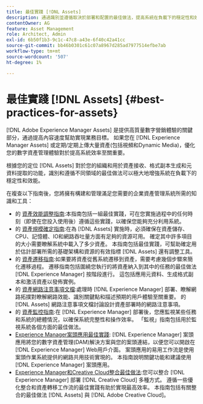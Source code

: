 ```yaml
---
title: 最佳實踐 [!DNL Assets]
description: 通過識別並遵循取決於部署和配置的最佳做法，提高系統在負載下的穩定性和效能。
contentOwner: AG
feature: Asset Management
role: Architect, Admin
exl-id: 6b50f1b3-9c1c-47c8-a43e-6f40c42a41cc
source-git-commit: bb46b0301c61c07a8967d285ad7977514efbe7ab
workflow-type: tm+mt
source-wordcount: '507'
ht-degree: 1%

---
```


# 最佳實踐 [!DNL Assets] {#best-practices-for-assets}

[!DNL Adobe Experience Manager Assets] 是提供高質量數字營銷體驗的關鍵部分，通過提高內容速度幫助實現業務目標。 如果您在 [!DNL Experience Manager Assets] 或定期/定期上傳大量資產(包括視頻和Dynamic Media)，優化您的數字資產管理體驗對於提高系統效率至關重要。

根據您的定位 [!DNL Assets] 對於您的組織和用於資產接收、格式副本生成和元資料提取的功能，識別和遵循不同領域的最佳做法可以極大地增強系統在負載下的穩定性和效能。

在複查以下指南後，您將擁有構建和管理滿足您需要的企業資產管理系統所需的知識和工具：

* 的 [資產效能調整指南](/help/assets/performance-tuning-guidelines.md):本指南包括一組最佳實踐，可在您實施過程中的任何時刻（即使在您投入使用後）遵循這些實踐，以確保您能夠充分利用系統。
* 的 [資產規模確定指南](/help/assets/assets-sizing-guide.md):在為 [!DNL Assets] 實施時，必須確保在資產儲存、CPU、記憶體、IO和網路吞吐量方面有足夠的資源可用。 確定其中許多項目的大小需要瞭解系統中載入了多少資產。 本指南包括最佳實踐，可幫助確定用於估計部署所需的基礎架構和資源的有效指標 [!DNL Assets] 還有調整工具。
* 的 [資產遷移指南](/help/assets/assets-migration-guide.md):如果要將資產從舊系統遷移到資產，需要考慮幾個步驟來簡化遷移過程。 遷移指南包括圍繞您執行的將資產納入到其中的任務的最佳做法 [!DNL Experience Manager] 按階段進行。 這包括應用元資料、生成格式副本和激活資產以發佈實例。
* 的 [資產網路注意事項文檔](/help/assets/assets-network-considerations.md):處理時 [!DNL Experience Manager] 部署、瞭解網路拓撲對瞭解網路效能、識別關鍵點和描述預期的用戶體驗至關重要。 的 [!DNL Assets] 網路注意事項文檔討論設計資產部署時的網路注意事項。
* 的 [資產監控指南](/help/assets/assets-monitoring-best-practices.md):在 [!DNL Experience Manager] 部署後，您應監視某些任務和系統的總體情況，以確保系統完整性和操作效率。 「監視」指南包括用於監視系統各個方面的最佳做法。
* [Experience Manager案頭應用最佳實踐](https://experienceleague.adobe.com/docs/experience-manager-desktop-app/using/introduction.html): [!DNL Experience Manager] 案頭應用將您的數字資產管理(DAM)解決方案與您的案頭連結，以便您可以開啟在 [!DNL Experience Manager] Web用戶介面。 案頭應用的易用工作流是使用案頭作業系統提供的網路共用技術實現的。 本指南說明關鍵功能和建議使用 [!DNL Experience Manager] 案頭應用。
* [Experience Manager和Creative Cloud整合最佳做法](/help/assets/aem-cc-integration-best-practices.md):您可以整合 [!DNL Experience Manager] 部署 [!DNL Creative Cloud] 多種方式。 遵循一些優化整合和資產轉移工作流的最佳實踐有助於實現最高效率。 本指南包括有關整合的最佳做法 [!DNL Assets] 與 [!DNL Adobe Creative Cloud]。
